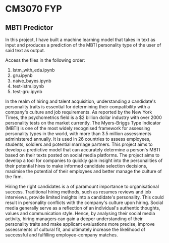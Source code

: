 # CM3070 FYP
## MBTI Predictor
In this project, I have built a machine learning model that takes in text as input and
produces a prediction of the MBTI personality type of the user of said text as output.

Access the files in the following order:
1. lstm_with_eda.ipynb
2. gru.ipynb
3. naive_bayes.ipynb
4. test-lstm.ipynb
5. test-gru.ipynb

In the realm of hiring and talent acquisition, understanding a candidate's personality
traits is essential for determining their compatibility with a company's culture and job
requirements. As reported by the New York Times, the psychometrics field is a $2
billion dollar industry with over 2000 personality tests on the market currently. The
Myers-Briggs Type Indicator (MBTI) is one of the most widely recognised framework
for assessing personality types in the world, with more than 3.5 million assessments
administered annually. It is used in 26 countries to assess employees, students,
soldiers and potential marriage partners. This project aims to develop a predictive
model that can accurately determine a person's MBTI based on their texts posted on
social media platforms. The project aims to develop a tool for companies to quickly
gain insight into the personalities of their potential hires to make informed candidate
selection decisions, maximise the potential of their employees and better manage the
culture of the firm.


Hiring the right candidates is a of paramount importance to organisational success.
Traditional hiring methods, such as resumes reviews and job interviews, provide
limited insights into a candidate's personality. This could result in personality conflicts
with the company's culture upon hiring. Social media generally serve as a reflection of
an individual's authentic thoughts, values and communication style. Hence, by
analysing their social media activity, hiring managers can gain a deeper understanding
of their personality traits and make applicant evaluations more precise, improve
assessments of cultural fit, and ultimately increase the likelihood of successful and
fulfilling employee-company matches.
